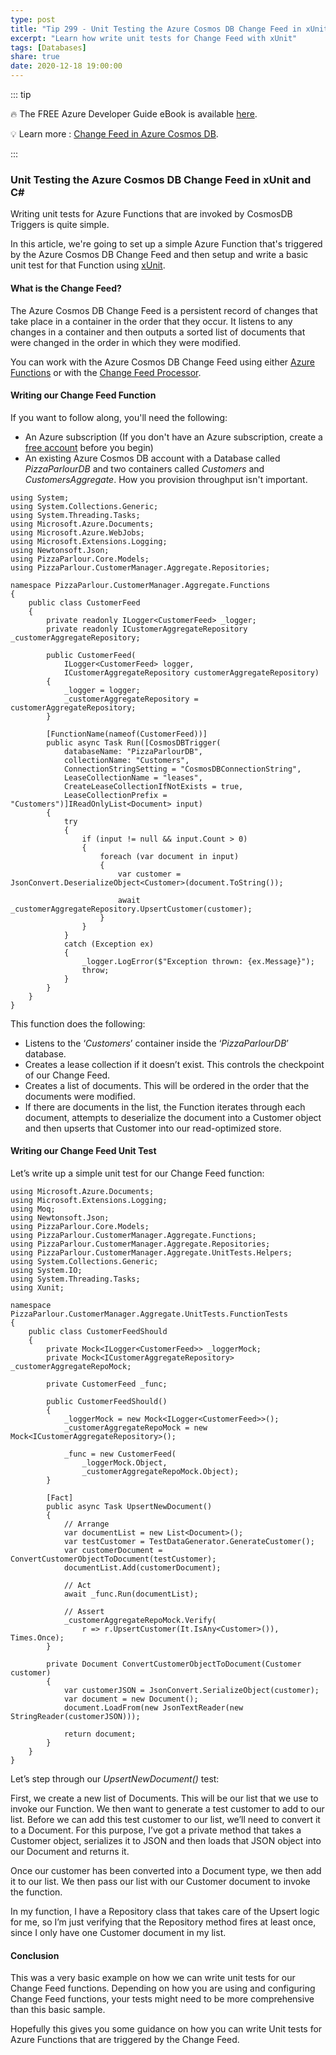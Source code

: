```yaml
---
type: post
title: "Tip 299 - Unit Testing the Azure Cosmos DB Change Feed in xUnit and C#"
excerpt: "Learn how write unit tests for Change Feed with xUnit"
tags: [Databases]
share: true
date: 2020-12-18 19:00:00 
---
```


::: tip 

:fire:  The FREE Azure Developer Guide eBook is available [here](http://aka.ms/azuredevebook?WT.mc_id=docs-azuredevtips-azureappsdev).

:bulb: Learn more : [Change Feed in Azure Cosmos DB](https://docs.microsoft.com/en-us/azure/cosmos-db/change-feed). 

:::

### Unit Testing the Azure Cosmos DB Change Feed in xUnit and C#

Writing unit tests for Azure Functions that are invoked by CosmosDB Triggers is quite simple.

In this article, we're going to set up a simple Azure Function that's triggered by the Azure Cosmos DB Change Feed and then setup and write a basic unit test for that Function using [xUnit](https://xunit.net/).

#### What is the Change Feed?

The Azure Cosmos DB Change Feed is a persistent record of changes that take place in a container in the order that they occur. It listens to any changes in a container and then outputs a sorted list of documents that were changed in the order in which they were modified.

You can work with the Azure Cosmos DB Change Feed using either [Azure Functions](https://docs.microsoft.com/en-us/azure/cosmos-db/change-feed-functions) or with the [Change Feed Processor](https://docs.microsoft.com/en-us/azure/cosmos-db/change-feed-processor).

#### Writing our Change Feed Function

If you want to follow along, you'll need the following:

* An Azure subscription (If you don't have an Azure subscription, create a [free account](https://azure.microsoft.com/free/?WT.mc_id=azure-azuredevtips-azureappsdev) before you begin)
* An existing Azure Cosmos DB account with a Database called *PizzaParlourDB* and two containers called *Customers* and *CustomersAggregate*. How you provision throughput isn't important.

```
using System;
using System.Collections.Generic;
using System.Threading.Tasks;
using Microsoft.Azure.Documents;
using Microsoft.Azure.WebJobs;
using Microsoft.Extensions.Logging;
using Newtonsoft.Json;
using PizzaParlour.Core.Models;
using PizzaParlour.CustomerManager.Aggregate.Repositories;

namespace PizzaParlour.CustomerManager.Aggregate.Functions
{
    public class CustomerFeed
    {
        private readonly ILogger<CustomerFeed> _logger;
        private readonly ICustomerAggregateRepository _customerAggregateRepository;

        public CustomerFeed(
            ILogger<CustomerFeed> logger,
            ICustomerAggregateRepository customerAggregateRepository)
        {
            _logger = logger;
            _customerAggregateRepository = customerAggregateRepository;
        }

        [FunctionName(nameof(CustomerFeed))]
        public async Task Run([CosmosDBTrigger(
            databaseName: "PizzaParlourDB",
            collectionName: "Customers",
            ConnectionStringSetting = "CosmosDBConnectionString",
            LeaseCollectionName = "leases",
            CreateLeaseCollectionIfNotExists = true,
            LeaseCollectionPrefix = "Customers")]IReadOnlyList<Document> input)
        {
            try
            {
                if (input != null && input.Count > 0)
                {
                    foreach (var document in input)
                    {
                        var customer = JsonConvert.DeserializeObject<Customer>(document.ToString());

                        await _customerAggregateRepository.UpsertCustomer(customer);
                    }
                }
            }
            catch (Exception ex)
            {
                _logger.LogError($"Exception thrown: {ex.Message}");
                throw;
            }            
        }
    }
}
```

This function does the following:

* Listens to the ‘*Customers*’ container inside the ‘*PizzaParlourDB*’ database.
* Creates a lease collection if it doesn’t exist. This controls the checkpoint of our Change Feed.
* Creates a list of documents. This will be ordered in the order that the documents were modified.
* If there are documents in the list, the Function iterates through each document, attempts to deserialize the document into a Customer object and then upserts that Customer into our read-optimized store.

#### Writing our Change Feed Unit Test

Let’s write up a simple unit test for our Change Feed function:

```
using Microsoft.Azure.Documents;
using Microsoft.Extensions.Logging;
using Moq;
using Newtonsoft.Json;
using PizzaParlour.Core.Models;
using PizzaParlour.CustomerManager.Aggregate.Functions;
using PizzaParlour.CustomerManager.Aggregate.Repositories;
using PizzaParlour.CustomerManager.Aggregate.UnitTests.Helpers;
using System.Collections.Generic;
using System.IO;
using System.Threading.Tasks;
using Xunit;

namespace PizzaParlour.CustomerManager.Aggregate.UnitTests.FunctionTests
{
    public class CustomerFeedShould
    {
        private Mock<ILogger<CustomerFeed>> _loggerMock;
        private Mock<ICustomerAggregateRepository> _customerAggregateRepoMock;

        private CustomerFeed _func;

        public CustomerFeedShould()
        {
            _loggerMock = new Mock<ILogger<CustomerFeed>>();
            _customerAggregateRepoMock = new Mock<ICustomerAggregateRepository>();

            _func = new CustomerFeed(
                _loggerMock.Object,
                _customerAggregateRepoMock.Object);
        }

        [Fact]
        public async Task UpsertNewDocument()
        {
            // Arrange
            var documentList = new List<Document>();
            var testCustomer = TestDataGenerator.GenerateCustomer();
            var customerDocument = ConvertCustomerObjectToDocument(testCustomer);
            documentList.Add(customerDocument);

            // Act
            await _func.Run(documentList);

            // Assert
            _customerAggregateRepoMock.Verify(
                r => r.UpsertCustomer(It.IsAny<Customer>()), Times.Once);
        }

        private Document ConvertCustomerObjectToDocument(Customer customer)
        {
            var customerJSON = JsonConvert.SerializeObject(customer);
            var document = new Document();
            document.LoadFrom(new JsonTextReader(new StringReader(customerJSON)));

            return document;
        }
    }
}
```

Let’s step through our *UpsertNewDocument()* test:

First, we create a new list of Documents. This will be our list that we use to invoke our Function. We then want to generate a test customer to add to our list. Before we can add this test customer to our list, we’ll need to convert it to a Document.
For this purpose, I’ve got a private method that takes a Customer object, serializes it to JSON and then loads that JSON object into our Document and returns it.

Once our customer has been converted into a Document type, we then add it to our list. We then pass our list with our Customer document to invoke the function.

In my function, I have a Repository class that takes care of the Upsert logic for me, so I’m just verifying that the Repository method fires at least once, since I only have one Customer document in my list.

#### Conclusion

This was a very basic example on how we can write unit tests for our Change Feed functions. Depending on how you are using and configuring Change Feed functions, your tests might need to be more comprehensive than this basic sample.

Hopefully this gives you some guidance on how you can write Unit tests for Azure Functions that are triggered by the Change Feed.